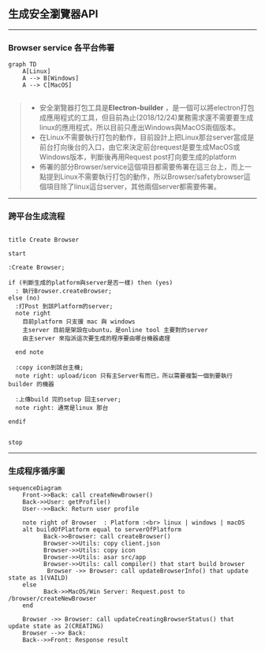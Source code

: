 
## 生成安全瀏覽器API

---
### Browser service 各平台佈署
```mermaid
graph TD
    A[Linux]
    A --> B[Windows]
    A --> C[MacOS]
    
```

> * 安全瀏覽器打包工具是**Electron-builder** ，是一個可以將electron打包成應用程式的工具，但目前為止(2018/12/24)業務需求還不需要要生成linux的應用程式，所以目前只產出Windows與MacOS兩個版本。
> * 在Linux不需要執行打包的動作，目前設計上把Linux那台server當成是前台打向後台的入口，由它來決定前台request是要生成MacOS或Windows版本，判斷後再用Request post打向要生成的platform
> * 佈署的部分Browser/service這個項目都需要佈署在這三台上，而上一點提到Linux不需要執行打包的動作，所以Browser/safetybrowser這個項目除了linux這台server，其他兩個server都需要佈署。


---
### 跨平台生成流程

```puml

title Create Browser

start

:Create Browser;

if (判斷生成的platform與server是否一樣) then (yes)
  : 執行Browser.createBrowser;
else (no)
  :打Post 到該Platform的server;
  note right
    目前platform 只支援 mac 與 windows
    主server 目前是架設在ubuntu，是online tool 主要對的server
    由主server 來指派這次要生成的程序要由哪台機器處理

  end note

  :copy icon到該台主機;
  note right: upload/icon 只有主Server有而已，所以需要複製一個到要執行builder 的機器

  :上傳build 完的setup 回主server;
  note right: 通常是linux 那台

endif


stop

```
---
### 生成程序循序圖


```mermaid
sequenceDiagram
    Front->>Back: call createNewBrowser()
    Back->>User: getProfile()
    User-->>Back: Return user profile
    
    note right of Browser  : Platform :<br> linux | windows | macOS 
    alt buildOfPlatform equal to serverOfPlatform
    	  Back->>Browser: call createBrowser()
    	  Browser->>Utils: copy client.json
    	  Browser->>Utils: copy icon
    	  Browser->>Utils: asar src/app 
    	  Browser->>Utils: call compiler() that start build browser
           Browser ->> Browser: call updateBrowserInfo() that update state as 1(VAILD)
    else 
          Back->>MacOS/Win Server: Request.post to /browser/createNewBrowser
	end
	
    Browser ->> Browser: call updateCreatingBrowserStatus() that update state as 2(CREATING)
    Browser -->> Back: 
	Back-->>Front: Response result
```